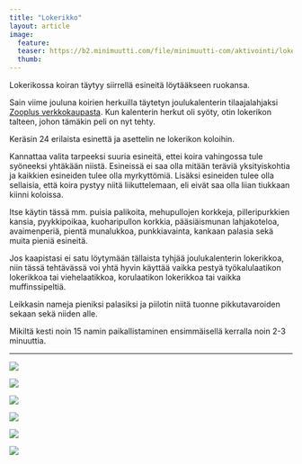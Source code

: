 ```yaml
---
title: "Lokerikko"
layout: article
image:
  feature:
  teaser: https://b2.minimuutti.com/file/minimuutti-com/aktivointi/lokerikko/DS08655-245px.jpg
  thumb:
---
```


Lokerikossa koiran täytyy siirrellä esineitä löytääkseen ruokansa.

Sain viime jouluna koirien herkuilla täytetyn joulukalenterin tilaajalahjaksi [Zooplus verkkokaupasta](http://clk.tradedoubler.com/click?p(210840)a(2526211)g(19927404)url(http://www.zooplus.fi/)). Kun kalenterin herkut oli syöty, otin lokerikon talteen, johon tämäkin peli on nyt tehty.

Keräsin 24 erilaista esinettä ja asettelin ne lokerikon koloihin.

Kannattaa valita tarpeeksi suuria esineitä, ettei koira vahingossa tule syöneeksi yhtäkään niistä. Esineissä ei saa olla mitään teräviä yksityiskohtia ja kaikkien esineiden tulee olla myrkyttömiä. Lisäksi esineiden tulee olla sellaisia, että koira pystyy niitä liikuttelemaan, eli eivät saa olla liian tiukkaan kiinni koloissa.

Itse käytin tässä mm. puisia palikoita, mehupullojen korkkeja, pilleripurkkien kansia, pyykkipoikaa, kuoharipullon korkkia, pääsiäismunan lahjakoteloa, avaimenperiä, pientä munalukkoa, punkkiavainta, kankaan palasia sekä muita pieniä esineitä.

Jos kaapistasi ei satu löytymään tällaista tyhjää joulukalenterin lokerikkoa, niin tässä tehtävässä voi yhtä hyvin käyttää vaikka pestyä työkalulaatikon lokerikkoa tai viehelaatikkoa, korulaatikon lokerikkoa tai vaikka muffinssipeltiä.

Leikkasin nameja pieniksi palasiksi ja piilotin niitä tuonne pikkutavaroiden sekaan sekä niiden alle.

Mikiltä kesti noin 15 namin paikallistaminen ensimmäisellä kerralla noin 2-3 minuuttia.

---

![](https://b2.minimuutti.com/file/minimuutti-com/aktivointi/lokerikko/DS08692-800px.jpg)

![](https://b2.minimuutti.com/file/minimuutti-com/aktivointi/lokerikko/DS08485-800px.jpg)

![](https://b2.minimuutti.com/file/minimuutti-com/aktivointi/lokerikko/DS08590-800px.jpg)

![](https://b2.minimuutti.com/file/minimuutti-com/aktivointi/lokerikko/DS08597-800px.jpg)

![](https://b2.minimuutti.com/file/minimuutti-com/aktivointi/lokerikko/DS08615-800px.jpg)

![](https://b2.minimuutti.com/file/minimuutti-com/aktivointi/lokerikko/DS08655-800px.jpg)

